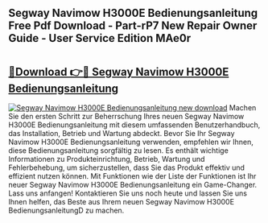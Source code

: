 ## Segway Navimow H3000E Bedienungsanleitung Free Pdf Download - Part-rP7 New Repair Owner Guide - User Service Edition MAe0r

# <h2><a href="http://df1aykc.blite.top/?on=Segway+Navimow+H3000E+Bedienungsanleitung">🔗Download 👉🔴 Segway Navimow H3000E Bedienungsanleitung</a></h2>

[![Segway Navimow H3000E Bedienungsanleitung new download](https://i.imgur.com/lujVjoI.png)](http://df1aykc.blite.top/?on=Segway+Navimow+H3000E+Bedienungsanleitung)
Machen Sie den ersten Schritt zur Beherrschung Ihres neuen Segway Navimow H3000E Bedienungsanleitung mit diesem umfassenden Benutzerhandbuch, das Installation, Betrieb und Wartung abdeckt. Bevor Sie Ihr Segway Navimow H3000E Bedienungsanleitung verwenden, empfehlen wir Ihnen, diese Bedienungsanleitung sorgfältig zu lesen. Es enthält wichtige Informationen zu Produkteinrichtung, Betrieb, Wartung und Fehlerbehebung, um sicherzustellen, dass Sie das Produkt effektiv und effizient nutzen können. Mit Funktionen wie der Liste der Funktionen ist Ihr neuer Segway Navimow H3000E Bedienungsanleitung ein Game-Changer. Lass uns anfangen! Kontaktieren Sie uns noch heute und lassen Sie uns Ihnen helfen, das Beste aus Ihrem neuen Segway Navimow H3000E BedienungsanleitungD zu machen.
